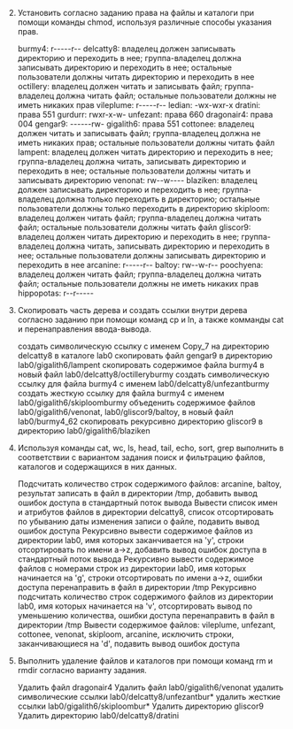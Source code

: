 2. Установить согласно заданию права на файлы и каталоги при помощи команды chmod, используя различные способы указания прав.

    burmy4: r-----r--
    delcatty8: владелец должен записывать директорию и переходить в нее; группа-владелец должна записывать директорию и переходить в нее; остальные пользователи должны читать директорию и переходить в нее
    octillery: владелец должен читать и записывать файл; группа-владелец должна читать файл; остальные пользователи должны не иметь никаких прав
    vileplume: r-----r--
    ledian: -wx-wxr-x
    dratini: права 551
    gurdurr: rwxr-x-w-
    unfezant: права 660
    dragonair4: права 004
    gengar9: ------rw-
    gigalith6: права 551
    cottonee: владелец должен читать и записывать файл; группа-владелец должна не иметь никаких прав; остальные пользователи должны читать файл
    lampent: владелец должен читать директорию и переходить в нее; группа-владелец должна читать, записывать директорию и переходить в нее; остальные пользователи должны читать и записывать директорию
    venonat: rw--w----
    blaziken: владелец должен записывать директорию и переходить в нее; группа-владелец должна только переходить в директорию; остальные пользователи должны только переходить в директорию
    skiploom: владелец должен читать файл; группа-владелец должна читать файл; остальные пользователи должны читать файл
    gliscor9: владелец должен читать директорию и переходить в нее; группа-владелец должна читать, записывать директорию и переходить в нее; остальные пользователи должны записывать директорию и переходить в нее
    arcanine: r-----r--
    baltoy: rw--w-r--
    poochyena: владелец должен читать файл; группа-владелец должна читать файл; остальные пользователи должны не иметь никаких прав
    hippopotas: r--r-----

3. Скопировать часть дерева и создать ссылки внутри дерева согласно заданию при помощи команд cp и ln, а также комманды cat и перенаправления ввода-вывода.

    создать символическую ссылку c именем Copy_7 на директорию delcatty8 в каталоге lab0
    скопировать файл gengar9 в директорию lab0/gigalith6/lampent
    скопировать содержимое файла burmy4 в новый файл lab0/delcatty8/octilleryburmy
    cоздать символическую ссылку для файла burmy4 с именем lab0/delcatty8/unfezantburmy
    cоздать жесткую ссылку для файла burmy4 с именем lab0/gigalith6/skiploomburmy
    объеденить содержимое файлов lab0/gigalith6/venonat, lab0/gliscor9/baltoy, в новый файл lab0/burmy4_62
    скопировать рекурсивно директорию gliscor9 в директорию lab0/gigalith6/blaziken

4. Используя команды cat, wc, ls, head, tail, echo, sort, grep выполнить в соответствии с вариантом задания поиск и фильтрацию файлов, каталогов и содержащихся в них данных.

    Подсчитать количество строк содержимого файлов: arcanine, baltoy, результат записать в файл в директории /tmp, добавить вывод ошибок доступа в стандартный поток вывода
    Вывести список имен и атрибутов файлов в директории delcatty8, список отсортировать по убыванию даты изменения записи о файле, подавить вывод ошибок доступа
    Рекурсивно вывести содержимое файлов из директории lab0, имя которых заканчивается на 'y', строки отсортировать по имени a->z, добавить вывод ошибок доступа в стандартный поток вывода
    Рекурсивно вывести содержимое файлов с номерами строк из директории lab0, имя которых начинается на 'g', строки отсортировать по имени a->z, ошибки доступа перенаправить в файл в директории /tmp
    Рекурсивно подсчитать количество строк содержимого файлов из директории lab0, имя которых начинается на 'v', отсортировать вывод по уменьшению количества, ошибки доступа перенаправить в файл в директории /tmp
    Вывести содержимое файлов: vileplume, unfezant, cottonee, venonat, skiploom, arcanine, исключить строки, заканчивающиеся на 'd', подавить вывод ошибок доступа

5. Выполнить удаление файлов и каталогов при помощи команд rm и rmdir согласно варианту задания.

    Удалить файл dragonair4
    Удалить файл lab0/gigalith6/venonat
    удалить символические ссылки lab0/delcatty8/unfezantbur*
    удалить жесткие ссылки lab0/gigalith6/skiploombur*
    Удалить директорию gliscor9
    Удалить директорию lab0/delcatty8/dratini

